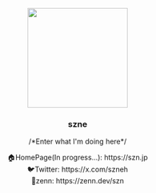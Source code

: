 <p align="center">
    <img src="https://avatars.githubusercontent.com/u/84981684?s=400&u=ccb80ca10adf4b788e0e0a4e27c54e03ab54d757&v=4" width="200">
</p>
<h3 align="center">
    <a>szne</a>
</h3>
<p align="center">
    /*Enter what I'm doing here*/
</p>
<p align="center">
    🏠HomePage(In progress...): https://szn.jp</br>
    🐦Twitter: https://x.com/szneh</br>
    🔗zenn: https://zenn.dev/szn
</p>
